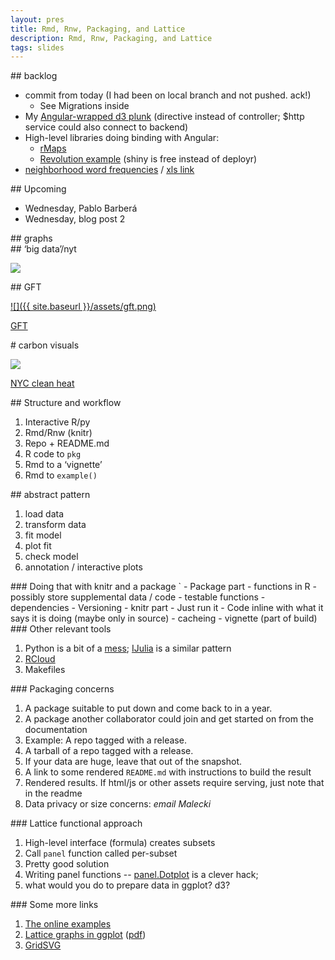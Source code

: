 ```yaml
---
layout: pres
title: Rmd, Rnw, Packaging, and Lattice
description: Rmd, Rnw, Packaging, and Lattice
tags: slides
---
```


<section>
	<section>
## backlog

- commit from today (I had been on local branch and not pushed. ack!)
  - See Migrations inside
- My [Angular-wrapped d3 plunk](http://plnkr.co/edit/nP5ljv) (directive instead of controller; $http service could also connect to backend)
- High-level libraries doing binding with Angular:
  - [rMaps](http://rmaps.github.io/blog/posts/animated-choropleths/)
  - [Revolution example](http://blog.revolutionanalytics.com/2013/12/combining-the-power-of-deployr-rcharts-and-angularjs.html) (shiny is free instead of deployr)
- [neighborhood word frequencies](https://docs.google.com/spreadsheet/ccc?key=0AruyJI76uB8RdGotd0dDV011aktJV1FYVzVSZmFLcHc&usp=sharing) / [xls link](https://docs.google.com/spreadsheet/pub?key=0AruyJI76uB8RdGotd0dDV011aktJV1FYVzVSZmFLcHc&output=xls)
</section>
	<section>
## Upcoming

- Wednesday, Pablo Barberá
- Wednesday, blog post 2
</section>
</section>

<section>
	<section>
## graphs
</section>
	<section>
## ‘big data’/nyt

[![](http://static01.nyt.com/images/2014/04/07/opinion/07oped/07oped-master675.jpg)](http://www.nytimes.com/2014/04/07/opinion/eight-no-nine-problems-with-big-data.html)
</section>
	<section>
## GFT

[![]({{ site.baseurl }}/assets/gft.png)](http://scholar.harvard.edu/files/gking/files/0314policyforumff.pdf)

[GFT](https://www.google.org/flutrends/us/#US)
</section>
	<section>
# carbon visuals

[![](http://www.carbonvisuals.com/media/item/508/451/508_1385055083-CircleDiagramflat-480.png)](http://www.carbonvisuals.com/products-and-services/interactives)

[NYC clean heat](http://www.nyccleanheat.org/spot-the-soot)

</section>
</section>
<section>
	<section>
## Structure and workflow

1. Interactive R/py
1. Rmd/Rnw (knitr)
1. Repo + README.md
1. R code to `pkg`
1. Rmd to a ‘vignette’
1. Rmd to `example()`

</section>
	<section>
## abstract pattern

1. load data
1. transform data
1. fit model
1. plot fit
1. check model
1. annotation / interactive plots

</section>
	<section>
### Doing that with knitr and a package
`
- Package part
  - functions in R
  - possibly store supplemental data / code
  - testable functions
  - dependencies
  - Versioning
- knitr part
  - Just run it
  - Code inline with what it says it is doing (maybe only in source)
  - cacheing
  - vignette (part of build)

</section>
	<section>
### Other relevant tools

1. Python is a bit of a [mess](http://ged.msu.edu/papers/2012-diginorm/); [IJulia](https://github.com/JuliaLang/IJulia.jl) is a similar pattern
1. [RCloud](https://github.com/att/rcloud)
1. Makefiles
</section>
	<section>
### Packaging concerns

 1. A package suitable to put down and come back to in a year.
 1. A package another collaborator could join and get started on from the documentation
 1. Example: A repo tagged with a release.
 1. A tarball of a repo tagged with a release.
 1. If your data are huge, leave that out of the snapshot.
 1. A link to some rendered `README.md` with instructions to build the result
 1. Rendered results. If html/js or other assets require serving, just note that in the readme
 1. Data privacy or size concerns: *email Malecki*

</section>
</section>

<section>
	<section>
### Lattice functional approach

1. High-level interface (formula) creates subsets
1. Call `panel` function called per-subset
1. Pretty good solution
1. Writing panel functions -- [panel.Dotplot](https://github.com/harrelfe/Hmisc/blob/master/R/xYplot.s#L567) is a clever hack;
1. what would you do to prepare data in ggplot? d3?

</section>
	<section>
### Some more links

1. [The online examples](http://lmdvr.r-forge.r-project.org/figures/figures.html)
1. [Lattice graphs in ggplot](http://learnr.wordpress.com/2009/06/28/ggplot2-version-of-figures-in-lattice-multivariate-data-visualization-with-r-part-1/) ([pdf](http://learnr.files.wordpress.com/2009/08/latbook.pdf))
1. [GridSVG](http://timelyportfolio.github.io/gridSVG_intro/)

</section>
</section>
